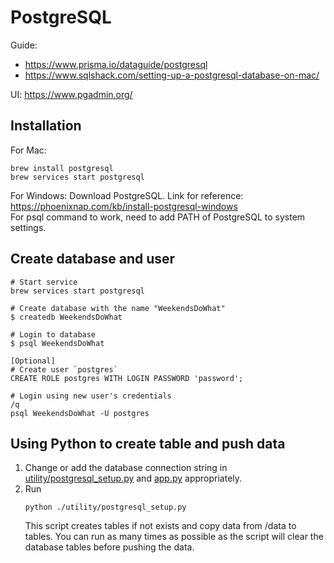 # PostgreSQL

Guide: 
- https://www.prisma.io/dataguide/postgresql
- https://www.sqlshack.com/setting-up-a-postgresql-database-on-mac/

UI: https://www.pgadmin.org/

## Installation

For Mac:
```
brew install postgresql
brew services start postgresql
```

For Windows:
Download PostgreSQL. Link for reference: https://phoenixnap.com/kb/install-postgresql-windows  
For psql command to work, need to add PATH of PostgreSQL to system settings.


## Create database and user
```
# Start service
brew services start postgresql

# Create database with the name "WeekendsDoWhat"
$ createdb WeekendsDoWhat

# Login to database
$ psql WeekendsDoWhat

[Optional]
# Create user `postgres`
CREATE ROLE postgres WITH LOGIN PASSWORD 'password';

# Login using new user's credentials
/q
psql WeekendsDoWhat -U postgres
```

## Using Python to create table and push data
1. Change or add the database connection string in [utility/postgresql_setup.py](utility/postgresql_setup.py) and [app.py](app.py) appropriately.
1. Run
    ```
    python ./utility/postgresql_setup.py
    ```
    This script creates tables if not exists and copy data from /data to tables.
You can run as many times as possible as the script will clear the database tables before pushing the data.
